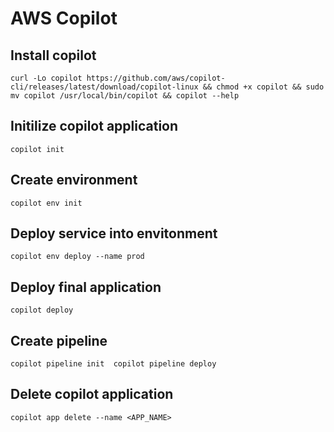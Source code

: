 # AWS Copilot

## Install copilot
`curl -Lo copilot https://github.com/aws/copilot-cli/releases/latest/download/copilot-linux && chmod +x copilot && sudo mv copilot /usr/local/bin/copilot && copilot --help`

## Initilize copilot application
`copilot init`

## Create environment
`copilot env init`

## Deploy service into envitonment 
`copilot env deploy --name prod`

## Deploy final application
`copilot deploy`

## Create pipeline
`copilot pipeline init  copilot pipeline deploy`

## Delete copilot application
`copilot app delete --name <APP_NAME>`